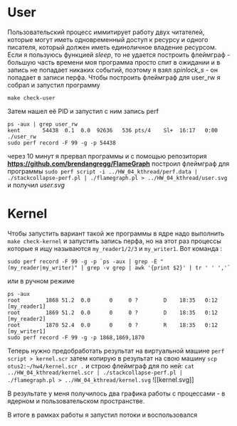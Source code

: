 
# User
Пользовательский процесс иммитирует работу двух читателей, которые могут иметь одновременный доступ к ресурсу и одного писателя, который должен иметь единоличное владение ресурсом. Если я пользуюсь функцией *sleep*, то не удается построить флеймграф - большую часть времени моя программа просто спит в ожидании и в запись не попадает никаких событий, поэтому я взял *spinlock_s* - он попадает в записи перфа.
Чтобы построить флеймграф для user_rw я собрал и запустил программу
```
make check-user
```
Затем нашел её PID и запустил с ним запись perf
```
ps -aux | grep user_rw
kent       54438  0.1  0.0  92636   536 pts/4    Sl+  16:17   0:00 ./user_rw
sudo perf record -F 99 -g -p 54438
```
через 10 минут я прервал программы и с помощью репозитория **https://github.com/brendangregg/FlameGraph** построил флеймграф для программы
`sudo perf script -i ../HW_04_kthread/perf.data | ./stackcollapse-perf.pl | ./flamegraph.pl > ../HW_04_kthread/user.svg`
и получил *user.svg* 

# Kernel
Чтобы запустить вариант такой же программы в ядре надо выполнить `make check-kernel` и запустить запись перфа, но на этот раз процессы которые я ищу называются `my_reader1/2/3` и `my_writer1`. Вот команда :
```
sudo perf record -F 99 -g -p `ps -aux | grep -E "(my_reader|my_writer)" | grep -v grep | awk '{print $2}' | tr ' ' ','`
```
или в ручном режиме
```
ps -aux
root        1868 51.2  0.0      0     0 ?        D    18:35   0:12 [my_reader1]
root        1869 51.2  0.0      0     0 ?        D    18:35   0:12 [my_reader2]
root        1870 52.4  0.0      0     0 ?        R    18:35   0:12 [my_writer1]
sudo perf record -F 99 -g -p 1868,1869,1870
```
Теперь нужно предобработать результат на виртуальной машине
`perf script > kernel.scr`
 затем копирую в результат на свою машину
`scp otus2:~/hw4/kernel.scr .`
и строю флеймграф для по ней:
`cat ../HW_04_kthread/kernel.scr | ./stackcollapse-perf.pl | ./flamegraph.pl > ../HW_04_kthread/kernel.svg`
![[kernel.svg]]

В результате у меня получилось два графика работы с процессами - в ядерном и пользовательском пространстве.

В итоге в рамках работы я запустил потоки и воспользовался 
